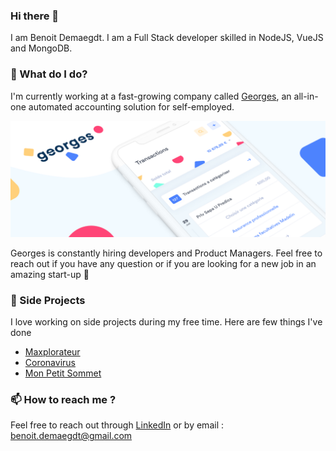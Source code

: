 ### Hi there 👋

I am Benoit Demaegdt. I am a Full Stack developer skilled in NodeJS, VueJS and MongoDB.

### 🔭 What do I do?
I'm currently working at a fast-growing company called [Georges](https://www.georges.tech/), an all-in-one automated accounting solution for self-employed.

![georges tech](https://github.com/benoitdemaegdt/benoitdemaegdt/raw/master/georges.png)

Georges is constantly hiring developers and Product Managers. Feel free to reach out if you have any question or if you are looking for a new job in an amazing start-up 🚀

### 🌱 Side Projects
I love working on side projects during my free time. Here are few things I've done
- [Maxplorateur](https://maxplorateur.fr/)
- [Coronavirus](https://benoitdemaegdt.github.io/coronavirus/)
- [Mon Petit Sommet](http://monpetitsommet.fr/)

### 📫 How to reach me ?
Feel free to reach out through [LinkedIn](https://www.linkedin.com/in/benoitdemaegdt/) or by email : benoit.demaegdt@gmail.com

<!--
**benoitdemaegdt/benoitdemaegdt** is a ✨ _special_ ✨ repository because its `README.md` (this file) appears on your GitHub profile.

Here are some ideas to get you started:

- 🔭 I’m currently working on ...
- 🌱 I’m currently learning ...
- 👯 I’m looking to collaborate on ...
- 🤔 I’m looking for help with ...
- 💬 Ask me about ...
- 📫 How to reach me: ...
- 😄 Pronouns: ...
- ⚡ Fun fact: ...
-->
